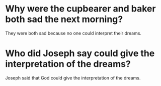 # Why were the cupbearer and baker both sad the next morning?

They were both sad because no one could interpret their dreams.

# Who did Joseph say could give the interpretation of the dreams?

Joseph said that God could give the interpretation of the dreams.
